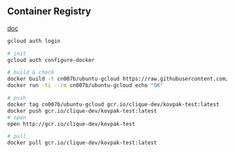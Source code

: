Container Registry
-

[doc](https://cloud.google.com/container-registry/docs/quickstart)

````sh
gcloud auth login

# init
gcloud auth configure-docker

# build & check
docker build -t cn007b/ubuntu-gcloud https://raw.githubusercontent.com/cn007b/docker-ubuntu/master/docker/17.10/Dockerfile
docker run -ti --rm cn007b/ubuntu-gcloud echo "OK"

# push
docker tag cn007b/ubuntu-gcloud gcr.io/clique-dev/kovpak-test:latest
docker push gcr.io/clique-dev/kovpak-test:latest
# open
open http://gcr.io/clique-dev/kovpak-test

# pull
docker pull gcr.io/clique-dev/kovpak-test:latest
````
